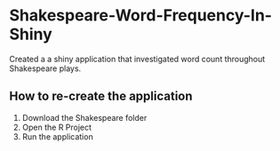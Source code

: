 # Shakespeare-Word-Frequency-In-Shiny
Created a a shiny application that investigated word count throughout Shakespeare plays. 


## How to re-create the application
1. Download the Shakespeare folder
2. Open the R Project
3. Run the application
